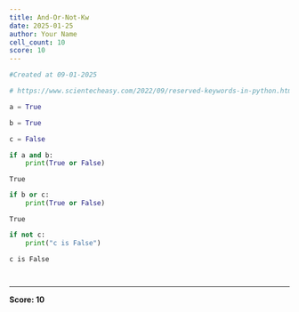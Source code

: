 ```yaml
---
title: And-Or-Not-Kw
date: 2025-01-25
author: Your Name
cell_count: 10
score: 10
---
```


```python
#Created at 09-01-2025
```


```python
# https://www.scientecheasy.com/2022/09/reserved-keywords-in-python.html/
```


```python
a = True
```


```python
b = True
```


```python
c = False
```


```python
if a and b:
    print(True or False)
```

    True



```python
if b or c:
    print(True or False)
```

    True



```python
if not c:
    print("c is False")
```

    c is False



```python

```


```python

```


---
**Score: 10**

